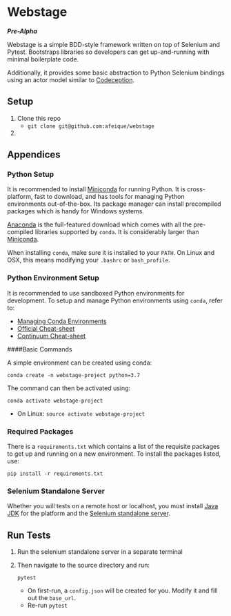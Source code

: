 # Webstage

***Pre-Alpha***

Webstage is a simple BDD-style framework written on top of Selenium and Pytest. Bootstraps libraries so developers can get up-and-running with minimal boilerplate code.

Additionally, it provides some basic abstraction to Python Selenium bindings using an actor model similar to [Codeception](https://codeception.com/).

## Setup

1. Clone this repo
   - `git clone git@github.com:afeique/webstage`
2. 

## Appendices

### Python Setup

It is recommended to install [Miniconda] for running Python. It is cross-platform, fast to download, and has tools for managing Python environments out-of-the-box. Its package manager can install precompiled packages which is handy for Windows systems.

[Anaconda] is the full-featured download which comes with all the pre-compiled libraries supported by `conda`. It is considerably larger than [Miniconda].

When installing `conda`, make sure it is installed to your `PATH`. On Linux and OSX, this means modifying your `.bashrc` or `bash_profile`.

[Anaconda]: https://www.anaconda.com/distribution/
[Miniconda]: https://docs.conda.io/en/latest/miniconda.html

### Python Environment Setup

It is recommended to use sandboxed Python environments for development. To setup and manage Python environments using `conda`, refer to:

- [Managing Conda Environments](https://conda.io/projects/conda/en/latest/user-guide/tasks/manage-environments.html)
- [Official Cheat-sheet](https://docs.conda.io/projects/conda/en/4.6.0/_downloads/52a95608c49671267e40c689e0bc00ca/conda-cheatsheet.pdf)
- [Continuum Cheat-sheet](http://know.continuum.io/rs/387-XNW-688/images/conda-cheatsheet.pdf)

####Basic Commands

A simple environment can be created using conda: 

````
conda create -n webstage-project python=3.7
````

The command can then be activated using:

```
conda activate webstage-project
```

- On Linux: `source activate webstage-project`

### Required Packages

There is a `requirements.txt` which contains a list of the requisite packages to get up and running on
 a new environment. To install the packages listed, use:

    pip install -r requirements.txt

### Selenium Standalone Server

Whether you will tests on a remote host or localhost, you must install [Java JDK] for the platform and the [Selenium standalone server].

[Java JDK]: https://www.oracle.com/technetwork/java/javase/downloads/index.html
[Selenium standalone server]: https://www.seleniumhq.org/download/

## Run Tests

1. Run the selenium standalone server in a separate terminal

2. Then navigate to the source directory and run:

   ```
   pytest
   ```

   - On first-run, a `config.json` will be created for you. Modify it and fill out the `base_url`.
   - Re-run `pytest`